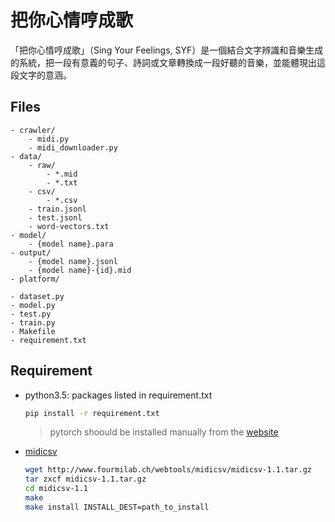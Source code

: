 # 把你心情哼成歌

「把你心情哼成歌」（Sing Your Feelings, SYF）是一個結合文字辨識和音樂生成的系統，把一段有意義的句子、詩詞或文章轉換成一段好聽的音樂，並能體現出這段文字的意涵。

## Files
```
- crawler/
    - midi.py
    - midi_downloader.py
- data/
    - raw/
        - *.mid
        - *.txt
    - csv/
        - *.csv
    - train.jsonl
    - test.jsonl
    - word-vectors.txt
- model/
    - {model name}.para
- output/
    - {model name}.jsonl
    - {model name}-{id}.mid
- platform/

- dataset.py
- model.py
- test.py
- train.py
- Makefile
- requirement.txt
```

## Requirement

- python3.5: packages listed in requirement.txt
    ```bash
    pip install -r requirement.txt
    ```
    > pytorch shoould be installed manually from the [website](http://pytorch.org/)

- [midicsv](http://www.fourmilab.ch/webtools/midicsv/)
    ```bash
    wget http://www.fourmilab.ch/webtools/midicsv/midicsv-1.1.tar.gz
    tar zxcf midicsv-1.1.tar.gz
    cd midicsv-1.1
    make
    make install INSTALL_DEST=path_to_install
    ```

